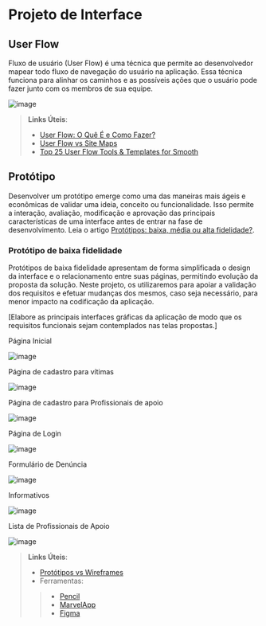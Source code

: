 
# Projeto de Interface

## User Flow

Fluxo de usuário (User Flow) é uma técnica que permite ao desenvolvedor mapear todo fluxo de navegação do usuário na aplicação. Essa técnica funciona para alinhar os caminhos e as possíveis ações que o usuário pode fazer junto com os membros de sua equipe.

![image](![image](https://github.com/user-attachments/assets/951b45cf-815c-4129-9174-cc475069df5f))


> **Links Úteis**:
> - [User Flow: O Quê É e Como Fazer?](https://medium.com/7bits/fluxo-de-usu%C3%A1rio-user-flow-o-que-%C3%A9-como-fazer-79d965872534)
> - [User Flow vs Site Maps](http://designr.com.br/sitemap-e-user-flow-quais-as-diferencas-e-quando-usar-cada-um/)
> - [Top 25 User Flow Tools & Templates for Smooth](https://www.mockplus.com/blog/post/user-flow-tools)

## Protótipo

Desenvolver um protótipo emerge como uma das maneiras mais ágeis e econômicas de validar uma ideia, conceito ou funcionalidade. Isso permite a interação, avaliação, modificação e aprovação das principais características de uma interface antes de entrar na fase de desenvolvimento. Leia o artigo [Protótipos: baixa, média ou alta fidelidade?](https://medium.com/ladies-that-ux-br/prot%C3%B3tipos-baixa-m%C3%A9dia-ou-alta-fidelidade-71d897559135).

### Protótipo de baixa fidelidade

Protótipos de baixa fidelidade apresentam de forma simplificada o design da interface e o relacionamento entre suas páginas, permitindo evolução da proposta da solução. Neste projeto, os utilizaremos para apoiar a validação dos requisitos e efetuar mudanças dos mesmos, caso seja necessário, para menor impacto na codificação da aplicação.

[Elabore as principais interfaces gráficas da aplicação de modo que os requisitos funcionais sejam contemplados nas telas propostas.]

Página Inicial

![image](https://github.com/user-attachments/assets/763dd2e0-d6e4-4873-a525-3800be8da93a)

Página de cadastro para vítimas 

![image](https://github.com/user-attachments/assets/fcf27e3f-851b-4429-a5fa-9c0704877a97)

Página de cadastro para Profissionais de apoio

![image](https://github.com/user-attachments/assets/17141883-9bf9-44a8-8ac2-dc41fc82f405)

Página de Login

![image](https://github.com/user-attachments/assets/bfeda153-0bb5-433f-83c2-ff4bcee48ba2)

Formulário de Denúncia

![image](https://github.com/user-attachments/assets/623e6668-085f-4a66-8aea-d7f50d3a655a)

Informativos

![image](https://github.com/user-attachments/assets/998ab3b7-111e-4803-b94c-db8d17027f33)

Lista de Profissionais de Apoio 

![image](https://github.com/user-attachments/assets/0dac1a96-b11f-474e-af03-9031eebed866)

> **Links Úteis**:
> - [Protótipos vs Wireframes](https://www.nngroup.com/videos/prototypes-vs-wireframes-ux-projects/)
>- Ferramentas:
>> - [Pencil](https://pencil.evolus.vn/)
>> - [MarvelApp](https://marvelapp.com/)
>> - [Figma](https://www.figma.com/)



